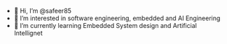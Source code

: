 - 👋 Hi, I’m @safeer85
- 👀 I’m interested in software engineering, embedded and AI Engineering
- 🌱 I’m currently learning Embedded System design and Artificial Intellignet
  


<!---
safeer85/safeer85 is a ✨ special ✨ repository because its `README.md` (this file) appears on your GitHub profile.
You can click the Preview link to take a look at your changes.
--->
